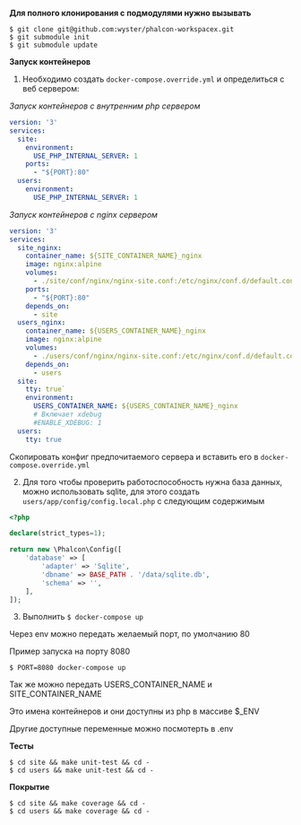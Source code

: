 **Для полного клонирования с подмодулями нужно вызывать**

```
$ git clone git@github.com:wyster/phalcon-workspacex.git
$ git submodule init
$ git submodule update
```

**Запуск контейнеров**

1. Необходимо создать `docker-compose.override.yml` и определиться с веб сервером:

_Запуск контейнеров с внутренним php сервером_

```yaml
version: '3'
services:
  site:
    environment:
      USE_PHP_INTERNAL_SERVER: 1
    ports:
      - "${PORT}:80"
  users:
    environment:
      USE_PHP_INTERNAL_SERVER: 1
```

_Запуск контейнеров с nginx сервером_

```yaml
version: '3'
services:
  site_nginx:
    container_name: ${SITE_CONTAINER_NAME}_nginx
    image: nginx:alpine
    volumes:
      - ./site/conf/nginx/nginx-site.conf:/etc/nginx/conf.d/default.conf
    ports:
      - "${PORT}:80"
    depends_on:
      - site
  users_nginx:
    container_name: ${USERS_CONTAINER_NAME}_nginx
    image: nginx:alpine
    volumes:
      - ./users/conf/nginx/nginx-site.conf:/etc/nginx/conf.d/default.conf
    depends_on:
      - users
  site:
    tty: true`
    environment:
      USERS_CONTAINER_NAME: ${USERS_CONTAINER_NAME}_nginx
      # Включает xdebug
      #ENABLE_XDEBUG: 1
  users:
    tty: true
```

Скопировать конфиг предпочитаемого сервера и вставить его в `docker-compose.override.yml`

2. Для того чтобы проверить работоспособность нужна база данных, можно использовать sqlite, для этого создать
`users/app/config/config.local.php` с следующим содержимым

```php
<?php

declare(strict_types=1);

return new \Phalcon\Config([
    'database' => [
        'adapter' => 'Sqlite',
        'dbname' => BASE_PATH . '/data/sqlite.db',
        'schema' => '',
    ],
]);

```
3. Выполнить `$ docker-compose up`

Через env можно передать желаемый порт, по умолчанию 80

Пример запуска на порту 8080

`$ PORT=8080 docker-compose up`

Так же можно передать USERS_CONTAINER_NAME и SITE_CONTAINER_NAME
 
Это имена контейнеров и они доступны из php в массиве $_ENV


Другие доступные переменные можно посмотерть в .env


**Тесты**

```
$ cd site && make unit-test && cd -
$ cd users && make unit-test && cd -
```


**Покрытие**

```
$ cd site && make coverage && cd -
$ cd users && make coverage && cd -
```

